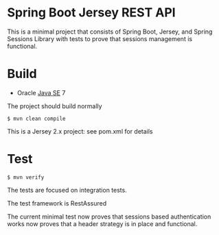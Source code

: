 Spring Boot Jersey REST API
=====================

This is a minimal project that consists of Spring Boot, Jersey, and Spring Sessions Library with tests to prove that sessions management is functional.


# Build

* Oracle [Java SE](http://www.oracle.com/technetwork/java/javase/downloads/index.html) 7

The project should build normally

    $ mvn clean compile

This is a Jersey 2.x project: see pom.xml for details



# Test

    $ mvn verify

The tests are focused on integration tests.

The test framework is RestAssured

The current minimal test now proves that sessions based authentication works now proves that a header strategy is in place and functional.
